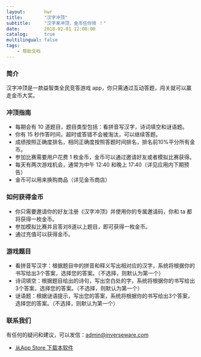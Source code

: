 ```yaml
---
layout:       hwr
title:        "汉字冲顶"
subtitle:     "汉字来冲顶，金币任你领 ！"
date:         2018-02-01 12:00:00
catalog:      true
multilingual: false
tags:
    - 帮助文档
---
```


### 简介

   汉字冲顶是一款益智类全民竞答游戏 app，你只需通过互动答题，闯关就可以赢走金币大奖。


### 冲顶指南


* 每期会有 10 道题目，题目类型包括：看拼音写汉字，诗词填空和谜语题。
* 你有 15 秒作答时间，超时或答错不会被淘汰，可以继续答题。
* 成绩按照正确度排名，相同正确度按照答题时间排名，排名前10%平分所有金币。
* 参加比赛需要用户花费 1 枚金币，金币可以通过邀请好友或者模拟比赛获得。
* 每天有两次游戏机会，通常为中午 12:40 和晚上 17:40（详见应用内下期预告）
* 金币可以用来换购商品（详见金币商店）


### 如何获得金币


* 你只需要邀请你的好友注册《汉字冲顶》并使用你的专属邀请码，你和 ta 都将获得一枚金币。
* 参加模拟比赛并且答对8道以上题目，即可获得一枚金币。
* 通过充值可以获得金币。

### 游戏题目


* 看拼音写汉字：根据题目中的拼音和释义写出相对应的汉字，系统将根据你的书写给出3个答案，选择您的答案。（不选择，则默认为第一个）
* 诗词填空：根据题目给出的诗句，写出空白处的字，系统将根据你的书写给出3个答案，选择您的答案。（不选择，则默认为第一个）
* 谜语题：根据谜语提示，写出您的答案，系统将根据你的书写给出3个答案，选择您的答案。（不选择，则默认为第一个）


### 联系我们

有任何的疑问和建议，可以发信：admin@inverseware.com

-  [从App Store 下载本软件][1]

[1]: http://itunes.apple.com/us/app/id1342966098